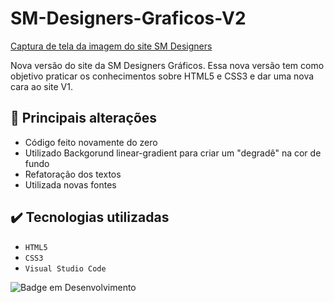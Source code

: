 # SM-Designers-Graficos-V2


[Captura de tela da imagem do site SM Designers](https://user-images.githubusercontent.com/112894988/235155652-4380d19c-ac77-4b58-9a9c-182426db46b6.jpeg)

Nova versão do site da SM Designers Gráficos.
Essa nova versão tem como objetivo praticar os conhecimentos sobre HTML5 e CSS3 e dar uma nova cara ao site V1.

## :hammer: Principais alterações

- Código feito novamente do zero
- Utilizado Backgorund linear-gradient para criar um "degradê" na cor de fundo 
- Refatoração dos textos
- Utilizada novas fontes

## ✔️ Tecnologias utilizadas

- ``HTML5``
- ``CSS3``
- ``Visual Studio Code``

![Badge em Desenvolvimento](http://img.shields.io/static/v1?label=STATUS&message=EM%20DESENVOLVIMENTO&color=GREEN&style=for-the-badge)
